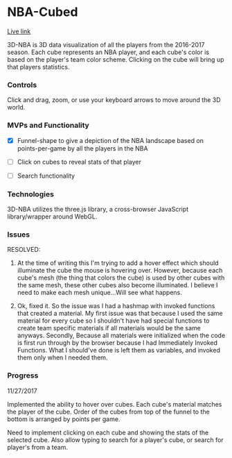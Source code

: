 # NBA-Cubed

[Live link][NBACUBED]

[NBACUBED]: http://kennethcng.com/NBA-Cubed


3D-NBA is 3D data visualization of all the players from the 2016-2017 season. Each cube represents an NBA player, and each cube's color is based on the player's team color scheme. Clicking on the cube will bring up that players statistics.


### Controls

Click and drag, zoom, or use your keyboard arrows to move around the 3D world.

### MVPs and Functionality

- [x] Funnel-shape to give a depiction of the NBA landscape based on points-per-game by all the players in the NBA
- [ ] Click on cubes to reveal stats of that player
- [ ] Search functionality


### Technologies

3D-NBA utilizes the three.js library, a cross-browser JavaScript library/wrapper around WebGL. 

### Issues

RESOLVED: 
1) At the time of writing this I'm trying to add a hover effect which should illuminate the cube the mouse is hovering over. However, because each cube's mesh (the thing that colors the cube) is used by other cubes with the same mesh, these other cubes also become illuminated. I believe I need to make each mesh unique...Will see what happens. 

1) Ok, fixed it. So the issue was I had a hashmap with invoked functions that created a material. My first issue was that because I used the same material for every cube so I shouldn't have had special functions to create team specific materials if all materials would be the same anyways. Secondly, Because all materials were initialized when the code is first run through by the browser because I had Immediately Invoked Functions. What I should've done is left them as variables, and invoked them only when I needed them.

### Progress

11/27/2017

Implemented the ability to hover over cubes. Each cube's material matches the player of the cube. Order of the cubes from top of the funnel to the bottom is arranged by points per game. 

Need to implement clicking on each cube and showing the stats of the selected cube. Also allow typing to search for a player's cube, or search for player's from a team.


